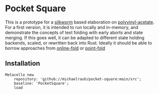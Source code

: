 # Pocket Square

This is a prototype for a [silkworm](https://github.com/michaelrauh/silkworm) based elaboration on [polyvinyl-acetate](https://github.com/michaelrauh/polyvinyl-acetate). For a first version, it is intended to run locally and in-memory, and demonstrate the concepts of text folding with early aborts and state merging. If this goes well, it can be adapted to different state holding backends, scaled, or rewritten back into Rust. Ideally it should be able to borrow approaches from [online-fold](https://github.com/michaelrauh/online-fold) or [point-fold](https://github.com/michaelrauh/point-fold)
## Installation```stMetacello new	repository: 'github://michaelrauh/pocket-square:main/src';	baseline: 'PocketSquare';	load```